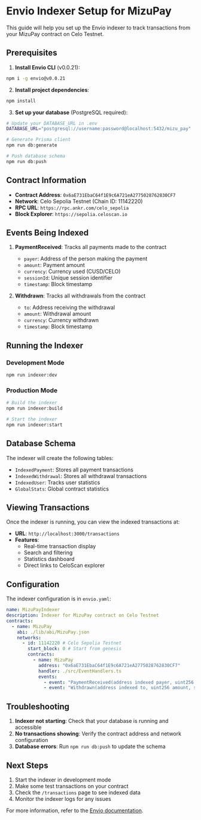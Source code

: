 # Envio Indexer Setup for MizuPay

This guide will help you set up the Envio indexer to track transactions from your MizuPay contract on Celo Testnet.

## Prerequisites

1. **Install Envio CLI** (v0.0.21):
```bash
npm i -g envio@v0.0.21
```

2. **Install project dependencies**:
```bash
npm install
```

3. **Set up your database** (PostgreSQL required):
```bash
# Update your DATABASE_URL in .env
DATABASE_URL="postgresql://username:password@localhost:5432/mizu_pay"

# Generate Prisma client
npm run db:generate

# Push database schema
npm run db:push
```

## Contract Information

- **Contract Address**: `0x6aE731EbaC64f1E9c6A721eA2775028762830CF7`
- **Network**: Celo Sepolia Testnet (Chain ID: 11142220)
- **RPC URL**: `https://rpc.ankr.com/celo_sepolia`
- **Block Explorer**: `https://sepolia.celoscan.io`

## Events Being Indexed

1. **PaymentReceived**: Tracks all payments made to the contract
   - `payer`: Address of the person making the payment
   - `amount`: Payment amount
   - `currency`: Currency used (CUSD/CELO)
   - `sessionId`: Unique session identifier
   - `timestamp`: Block timestamp

2. **Withdrawn**: Tracks all withdrawals from the contract
   - `to`: Address receiving the withdrawal
   - `amount`: Withdrawal amount
   - `currency`: Currency withdrawn
   - `timestamp`: Block timestamp

## Running the Indexer

### Development Mode
```bash
npm run indexer:dev
```

### Production Mode
```bash
# Build the indexer
npm run indexer:build

# Start the indexer
npm run indexer:start
```

## Database Schema

The indexer will create the following tables:

- `IndexedPayment`: Stores all payment transactions
- `IndexedWithdrawal`: Stores all withdrawal transactions  
- `IndexedUser`: Tracks user statistics
- `GlobalStats`: Global contract statistics

## Viewing Transactions

Once the indexer is running, you can view the indexed transactions at:
- **URL**: `http://localhost:3000/transactions`
- **Features**:
  - Real-time transaction display
  - Search and filtering
  - Statistics dashboard
  - Direct links to CeloScan explorer

## Configuration

The indexer configuration is in `envio.yaml`:

```yaml
name: MizuPayIndexer
description: Indexer for MizuPay contract on Celo Testnet
contracts:
  - name: MizuPay
    abi: ./lib/abi/MizuPay.json
    networks:
      - id: 11142220 # Celo Sepolia Testnet
        start_block: 0 # Start from genesis
        contracts:
          - name: MizuPay
            address: "0x6aE731EbaC64f1E9c6A721eA2775028762830CF7"
            handler: ./src/EventHandlers.ts
            events:
              - event: "PaymentReceived(address indexed payer, uint256 amount, string currency, string sessionId, uint256 timestamp)"
              - event: "Withdrawn(address indexed to, uint256 amount, string currency, uint256 timestamp)"
```

## Troubleshooting

1. **Indexer not starting**: Check that your database is running and accessible
2. **No transactions showing**: Verify the contract address and network configuration
3. **Database errors**: Run `npm run db:push` to update the schema

## Next Steps

1. Start the indexer in development mode
2. Make some test transactions on your contract
3. Check the `/transactions` page to see indexed data
4. Monitor the indexer logs for any issues

For more information, refer to the [Envio documentation](https://docs.envio.dev).

